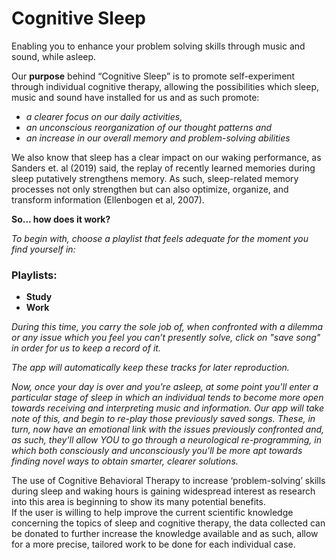 # Cognitive Sleep


Enabling you to enhance your problem solving skills through music and sound, while asleep.

Our **purpose** behind “Cognitive Sleep” is to promote self-experiment through individual cognitive therapy, allowing the possibilities which sleep, music and sound have installed for us and as such promote:
- _a clearer focus on our daily activities,_
- _an unconscious reorganization of our thought patterns and_
- _an increase in our overall memory and problem-solving abilities_

We also know that sleep has a clear impact on our waking performance, as Sanders et. al (2019) said, the replay of recently learned memories during sleep putatively strengthens memory. As such, sleep-related memory processes not only strengthen but can also optimize, organize, and transform information (Ellenbogen et al, 2007). 

**So... how does it work?**

_To begin with, choose a playlist that feels adequate for the moment you find yourself in:_

### Playlists:

- **Study**
- **Work**

_During this time, you carry the sole job of, when confronted with a dilemma or any issue which you feel you can’t presently solve, click on "save song" in order for us to keep a record of it._ 

_The app will automatically keep these tracks for later reproduction._

_Now, once your day is over and you're asleep, at some point you'll enter a particular stage of sleep in which an individual tends to become more open towards receiving and interpreting music and information.
Our app will take note of this, and begin to re-play those previously saved songs. 
These, in turn, now have an emotional link with the issues previously confronted and, as such, they'll allow YOU to go through a neurological re-programming, in which both consciously and unconsciously you'll be more apt towards finding novel ways to obtain smarter, clearer solutions._


The use of Cognitive Behavioral Therapy to increase ‘problem-solving’ skills during sleep and waking hours is gaining widespread interest as research into this area is beginning to show its many potential benefits.  
If the user is willing to help improve the current scientific knowledge concerning the topics of sleep and cognitive therapy, the data collected can be donated to further increase the knowledge available and as such, allow for a more precise, tailored work to be done for each individual case.  
